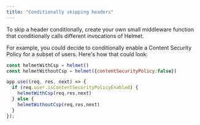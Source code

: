 ```yaml
---
title: "Conditionally skipping headers"
---
```

To skip a header conditionally, create your own small middleware function that conditionally calls different invocations of Helmet.

For example, you could decide to conditionally enable a Content Security Policy for a subset of users. Here's how that could look:

```javascript
const helmetWithCsp = helmet()
const helmetWithoutCsp = helmet({contentSecurityPolicy:false})

app.use((req, res, next) => {
  if (req.user.isContentSecurityPolicyEnabled) {
    helmetWithCsp(req,res,next)
  } else {
    helmetWithoutCsp(req,res,next)
  }
});
```
